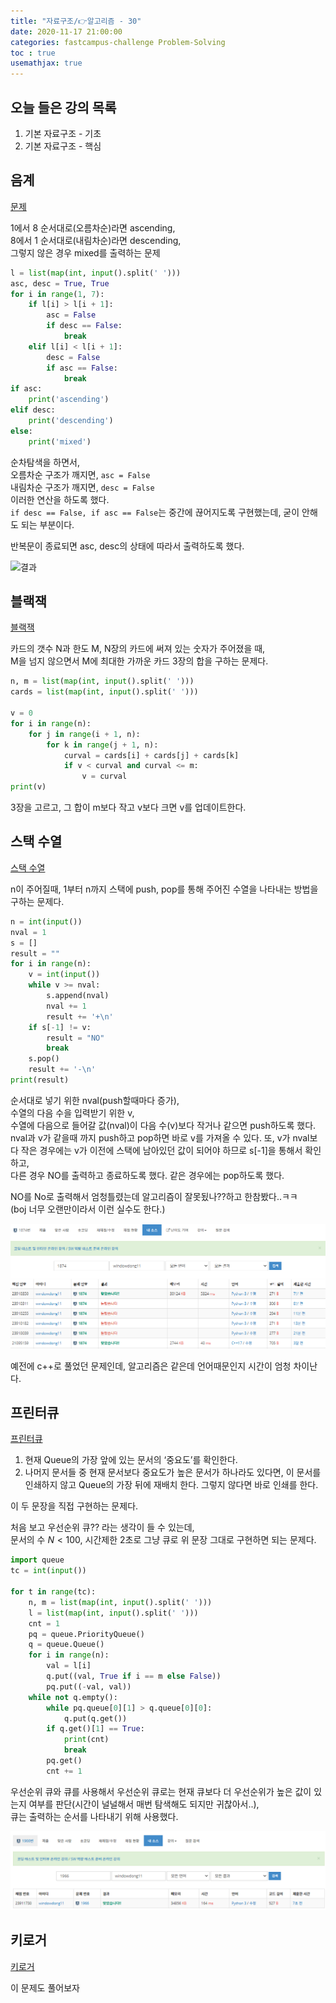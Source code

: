 ```yaml
---
title: "자료구조/👉알고리즘 - 30"
date: 2020-11-17 21:00:00
categories: fastcampus-challenge Problem-Solving
toc : true
usemathjax: true
---
```

## 오늘 들은 강의 목록

1. 기본 자료구조 - 기초
2. 기본 자료구조 - 핵심

## 음계

[문제](https://www.acmicpc.net/problem/2920)

1에서 8 순서대로(오름차순)라면 ascending,  
8에서 1 순서대로(내림차순)라면 descending,  
그렇지 않은 경우 mixed를 출력하는 문제


```py
l = list(map(int, input().split(' ')))
asc, desc = True, True
for i in range(1, 7):
    if l[i] > l[i + 1]:
        asc = False
        if desc == False:
            break
    elif l[i] < l[i + 1]:
        desc = False
        if asc == False:
            break
if asc:
    print('ascending')
elif desc:
    print('descending')
else:
    print('mixed')
```

순차탐색을 하면서,  
오름차순 구조가 깨지면, ```asc = False```  
내림차순 구조가 깨지면, ```desc = False```  
이러한 연산을 하도록 했다.  
```if desc == False, if asc == False```는 중간에 끊어지도록 구현했는데, 굳이 안해도 되는 부분이다.

반복문이 종료되면 asc, desc의 상태에 따라서 출력하도록 했다.

![결과](/assets/images/fastchallenge/day30/음계.PNG)

## 블랙잭

[블랙잭](https://www.acmicpc.net/problem/2798)

카드의 갯수 N과 한도 M, N장의 카드에 써져 있는 숫자가 주어졌을 때,  
M을 넘지 않으면서 M에 최대한 가까운 카드 3장의 합을 구하는 문제다.

```py
n, m = list(map(int, input().split(' ')))
cards = list(map(int, input().split(' ')))

v = 0
for i in range(n):
    for j in range(i + 1, n):
        for k in range(j + 1, n):
            curval = cards[i] + cards[j] + cards[k]
            if v < curval and curval <= m:
                v = curval
print(v)
```

3장을 고르고, 그 합이 m보다 작고 v보다 크면 v를 업데이트한다.

## 스택 수열

[스택 수열](https://www.acmicpc.net/problem/1874)

n이 주어질때, 1부터 n까지 스택에 push, pop를 통해 주어진 수열을 나타내는 방법을 구하는 문제다.

```py
n = int(input())
nval = 1
s = []
result = ""
for i in range(n):
    v = int(input())
    while v >= nval:
        s.append(nval)
        nval += 1
        result += '+\n'
    if s[-1] != v:
        result = "NO"
        break
    s.pop()
    result += '-\n'
print(result)
```

순서대로 넣기 위한 nval(push할때마다 증가),  
수열의 다음 수을 입력받기 위한 v,  
수열에 다음으로 들어갈 값(nval)이 다음 수(v)보다 작거나 같으면 push하도록 했다.  
nval과 v가 같을때 까지 push하고 pop하면 바로 v를 가져올 수 있다.
또, v가 nval보다 작은 경우에는 v가 이전에 스택에 남아있던 값이 되어야 하므로 s[-1]을 통해서 확인하고,  
다른 경우 NO를 출력하고 종료하도록 했다.
같은 경우에는 pop하도록 했다.

NO를 No로 출력해서 엄청틀렸는데 알고리즘이 잘못됬나??하고 한참봤다..ㅋㅋ  
(boj 너무 오랜만이라서 이런 실수도 한다.)

![수열](/assets/images/fastchallenge/day30/수열.PNG)

예전에 c++로 풀었던 문제인데, 알고리즘은 같은데 언어때문인지 시간이 엄청 차이난다.

## 프린터큐

[프린터큐](https://www.acmicpc.net/problem/1966)

1. 현재 Queue의 가장 앞에 있는 문서의 ‘중요도’를 확인한다.
2. 나머지 문서들 중 현재 문서보다 중요도가 높은 문서가 하나라도 있다면, 이 문서를 인쇄하지 않고 Queue의 가장 뒤에 재배치 한다. 그렇지 않다면 바로 인쇄를 한다.

이 두 문장을 직접 구현하는 문제다.  

처음 보고 우선순위 큐?? 라는 생각이 들 수 있는데,  
문서의 수 $N < 100$, 시간제한 2초로 그냥 큐로 위 문장 그대로 구현하면 되는 문제다.

```py
import queue
tc = int(input())

for t in range(tc):
    n, m = list(map(int, input().split(' ')))
    l = list(map(int, input().split(' ')))
    cnt = 1
    pq = queue.PriorityQueue()
    q = queue.Queue()
    for i in range(n):
        val = l[i]
        q.put((val, True if i == m else False))
        pq.put((-val, val))
    while not q.empty():
        while pq.queue[0][1] > q.queue[0][0]:
            q.put(q.get())
        if q.get()[1] == True:
            print(cnt)
            break
        pq.get()
        cnt += 1
```

우선순위 큐와 큐를 사용해서
우선순위 큐로는 현재 큐보다 더 우선순위가 높은 값이 있는지 여부를 판단(시간이 널널해서 매번 탐색해도 되지만 귀찮아서..),  
큐는 출력하는 순서를 나타내기 위해 사용했다.

![프린터큐](/assets/images/fastchallenge/day30/프린터큐.PNG)

## 키로거

[키로거](https://www.acmicpc.net/problem/5397)

이 문제도 풀어보자